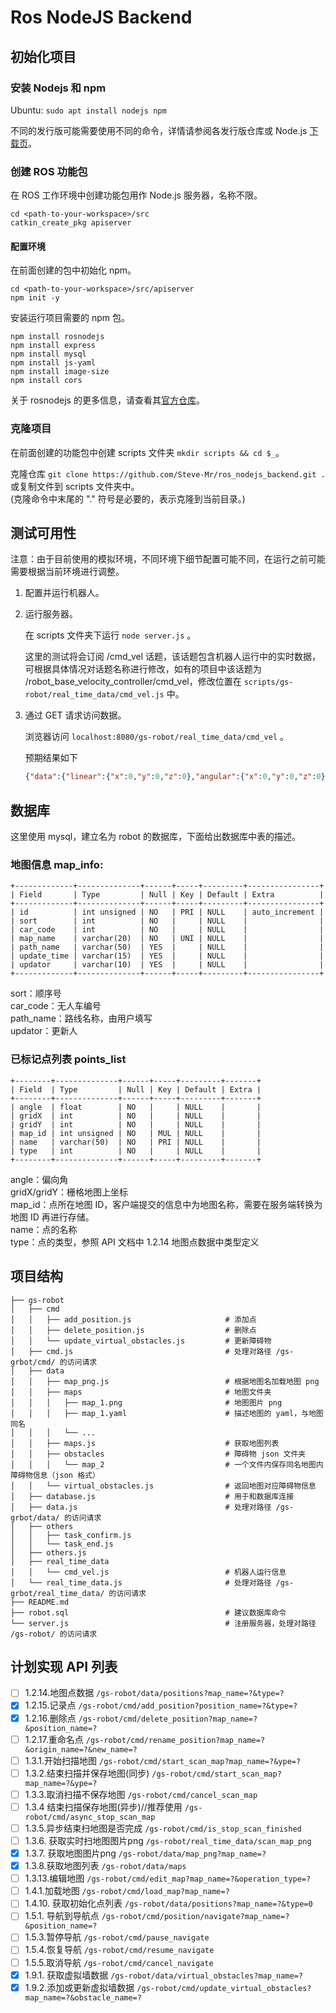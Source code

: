 # Ros NodeJS Backend

## 初始化项目

### 安装 Nodejs 和 npm

Ubuntu: ```sudo apt install nodejs npm```  

不同的发行版可能需要使用不同的命令，详情请参阅各发行版仓库或 Node.js [下载页](https://nodejs.org/zh-cn/download/)。

### 创建 ROS 功能包

在 ROS 工作环境中创建功能包用作 Node.js 服务器，名称不限。  

```shell
cd <path-to-your-workspace>/src
catkin_create_pkg apiserver
```

#### 配置环境

在前面创建的包中初始化 npm。  

```shell
cd <path-to-your-workspace>/src/apiserver
npm init -y
```  

安装运行项目需要的 npm 包。  

```shell
npm install rosnodejs
npm install express
npm install mysql
npm install js-yaml
npm install image-size
npm install cors
```

关于 rosnodejs 的更多信息，请查看其[官方仓库](https://github.com/RethinkRobotics-opensource/rosnodejs)。  

### 克隆项目

在前面创建的功能包中创建 scripts 文件夹 ```mkdir scripts && cd $_```。  

克隆仓库 ```git clone https://github.com/Steve-Mr/ros_nodejs_backend.git .```
或复制文件到 scripts 文件夹中。  
(克隆命令中末尾的 "." 符号是必要的，表示克隆到当前目录。)  

## 测试可用性

注意：由于目前使用的模拟环境，不同环境下细节配置可能不同，在运行之前可能需要根据当前环境进行调整。  

1. 配置并运行机器人。  

2. 运行服务器。  
    
    在 scripts 文件夹下运行 ```node server.js``` 。  
    
    这里的测试将会订阅 /cmd_vel 话题，该话题包含机器人运行中的实时数据，可根据具体情况对话题名称进行修改，如有的项目中该话题为 /robot_base_velocity_controller/cmd_vel，修改位置在 ```scripts/gs-robot/real_time_data/cmd_vel.js``` 中。  

3. 通过 GET 请求访问数据。  
    
    浏览器访问 ```localhost:8080/gs-robot/real_time_data/cmd_vel``` 。  

    预期结果如下  

    ```json
    {"data":{"linear":{"x":0,"y":0,"z":0},"angular":{"x":0,"y":0,"z":0}},"errorCode":"","msg":"successed","successed":true}
    ```

## 数据库

这里使用 mysql，建立名为 robot 的数据库，下面给出数据库中表的描述。   

### 地图信息 map_info:
```
+-------------+--------------+------+-----+---------+----------------+
| Field       | Type         | Null | Key | Default | Extra          |
+-------------+--------------+------+-----+---------+----------------+
| id          | int unsigned | NO   | PRI | NULL    | auto_increment |
| sort        | int          | NO   |     | NULL    |                |
| car_code    | int          | NO   |     | NULL    |                |
| map_name    | varchar(20)  | NO   | UNI | NULL    |                |
| path_name   | varchar(50)  | YES  |     | NULL    |                |
| update_time | varchar(15)  | YES  |     | NULL    |                |
| updator     | varchar(10)  | YES  |     | NULL    |                |
+-------------+--------------+------+-----+---------+----------------+
```
sort：顺序号  
car_code：无人车编号  
path_name：路线名称，由用户填写  
updator：更新人  

### 已标记点列表 points_list
```
+--------+--------------+------+-----+---------+-------+
| Field  | Type         | Null | Key | Default | Extra |
+--------+--------------+------+-----+---------+-------+
| angle  | float        | NO   |     | NULL    |       |
| gridX  | int          | NO   |     | NULL    |       |
| gridY  | int          | NO   |     | NULL    |       |
| map_id | int unsigned | NO   | MUL | NULL    |       |
| name   | varchar(50)  | NO   | PRI | NULL    |       |
| type   | int          | NO   |     | NULL    |       |
+--------+--------------+------+-----+---------+-------+
```
angle：偏向角  
gridX/gridY：栅格地图上坐标   
map_id：点所在地图 ID，客户端提交的信息中为地图名称，需要在服务端转换为地图 ID 再进行存储。  
name：点的名称  
type：点的类型，参照 API 文档中 1.2.14 地图点数据中类型定义  

## 项目结构

```
├── gs-robot
│   ├── cmd
│   │   ├── add_position.js                     # 添加点
│   │   ├── delete_position.js                  # 删除点
│   │   └── update_virtual_obstacles.js         # 更新障碍物
│   ├── cmd.js                                  # 处理对路径 /gs-grbot/cmd/ 的访问请求
│   ├── data
│   │   ├── map_png.js                          # 根据地图名加载地图 png
│   │   ├── maps                                # 地图文件夹
│   │   │   ├── map_1.png                       # 地图图片 png
│   │   │   ├── map_1.yaml                      # 描述地图的 yaml，与地图同名
│   │   │   └── ...
│   │   ├── maps.js                             # 获取地图列表
│   │   ├── obstacles                           # 障碍物 json 文件夹
│   │   │   └── map_2                           # 一个文件内保存同名地图内障碍物信息（json 格式）
│   │   └── virtual_obstacles.js                # 返回地图对应障碍物信息
│   ├── database.js                             # 用于和数据库连接
│   ├── data.js                                 # 处理对路径 /gs-grbot/data/ 的访问请求
│   ├── others
│   │   ├── task_confirm.js
│   │   └── task_end.js
│   ├── others.js
│   ├── real_time_data
│   │   └── cmd_vel.js                          # 机器人运行信息
│   └── real_time_data.js                       # 处理对路径 /gs-grbot/real_time_data/ 的访问请求
├── README.md
├── robot.sql                                   # 建议数据库命令
└── server.js                                   # 注册服务器，处理对路径 /gs-robot/ 的访问请求
```

## 计划实现 API 列表

- [ ] 1.2.14.地图点数据 ```/gs-robot/data/positions?map_name=?&type=?```	
- [x] 1.2.15.记录点	```/gs-robot/cmd/add_position?position_name=?&type=? ```
- [x] 1.2.16.删除点	```/gs-robot/cmd/delete_position?map_name=?&position_name=?```
- [ ] 1.2.17.重命名点 ```/gs-robot/cmd/rename_position?map_name=?&origin_name=?&new_name=?```	 
- [ ] 1.3.1.开始扫描地图 ```/gs-robot/cmd/start_scan_map?map_name=?&ype=?```	
- [ ] 1.3.2.结束扫描并保存地图(同步) ```/gs-robot/cmd/start_scan_map?map_name=?&ype=?```	
- [ ] 1.3.3.取消扫描不保存地图 ```/gs-robot/cmd/cancel_scan_map ```
- [ ] 1.3.4 结束扫描保存地图(异步)//推荐使用 ```/gs-robot/cmd/async_stop_scan_map ```	
- [ ] 1.3.5.异步结束扫地图是否完成 ```/gs-robot/cmd/is_stop_scan_finished ```	
- [ ] 1.3.6. 获取实时扫地图图片png ```/gs-robot/real_time_data/scan_map_png```	
- [x] 1.3.7. 获取地图图片png ```/gs-robot/data/map_png?map_name=?```	
- [x] 1.3.8.获取地图列表 ```/gs-robot/data/maps```	
- [ ] 1.3.13.编辑地图 ```/gs-robot/cmd/edit_map?map_name=?&operation_type=?```	
- [ ] 1.4.1.加载地图 ```/gs-robot/cmd/load_map?map_name=? ```	
- [ ] 1.4.10. 获取初始化点列表 ```/gs-robot/data/positions?map_name=?&type=0```	
- [ ] 1.5.1. 导航到导航点 ```/gs-robot/cmd/position/navigate?map_name=?&position_name=?```	
- [ ] 1.5.3.暂停导航 ```/gs-robot/cmd/pause_navigate```	
- [ ] 1.5.4.恢复导航 ```/gs-robot/cmd/resume_navigate```	
- [ ] 1.5.5.取消导航 ```/gs-robot/cmd/cancel_navigate```	
- [x] 1.9.1. 获取虚拟墙数据 ```/gs-robot/data/virtual_obstacles?map_name=?```	
- [x] 1.9.2.添加或更新虚拟墙数据 ```/gs-robot/cmd/update_virtual_obstacles?map_name=?&obstacle_name=?```
